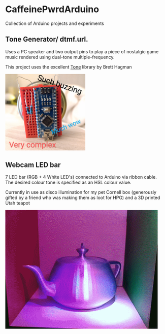 # CaffeinePwrdArduino
Collection of Arduino projects and experiments

## Tone Generator/ dtmf.url.

Uses a PC speaker and two output pins to play a piece of nostalgic game music rendered using dual-tone multiple-frequency.

This project uses the excellent [Tone](https://github.com/bhagman/Tone) library by Brett Hagman

<img alt="Nano with pins 8 & 9 tied to speaker via two resistors" src="tone_generator/tone_generator_1024.jpg?raw=true" width="50%" title="Tone generator project">

## Webcam LED bar

7 LED bar (RGB + 4 White LED's) connected to Arduino via ribbon cable. The desired colour tone is specified as an HSL colour value.

Currently in use as disco illumination for my pet Cornell box (generously gifted by a friend who was making them as loot for HPG) and a 3D printed Utah teapot

![Cornell Box with colourful lighting](/hsl_webcam_led_bar/CornellBox.gif?raw=true "Cornell Box with colourful lighting")
